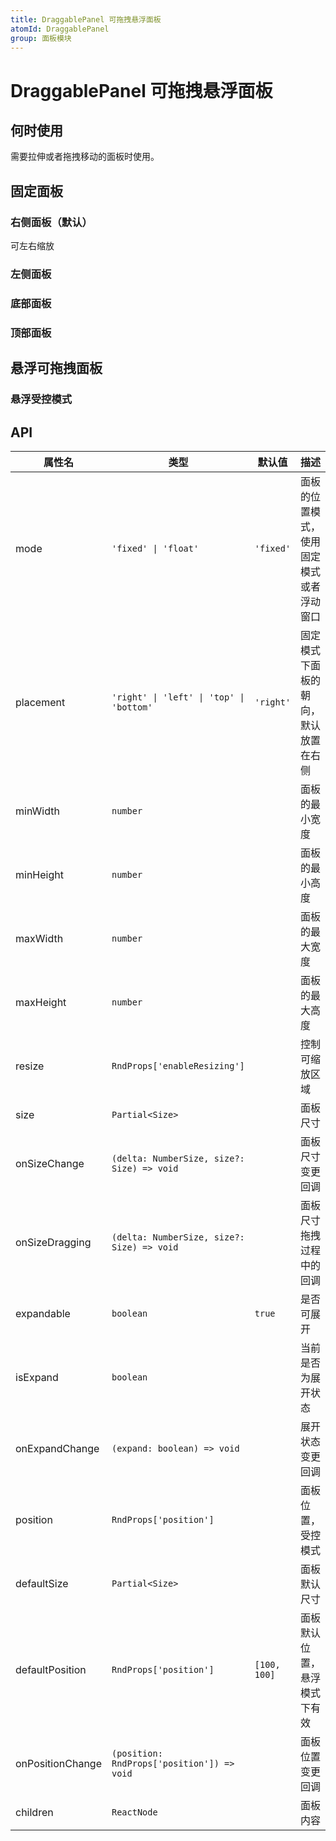 ```yaml
---
title: DraggablePanel 可拖拽悬浮面板
atomId: DraggablePanel
group: 面板模块
---
```


# DraggablePanel 可拖拽悬浮面板

## 何时使用

需要拉伸或者拖拽移动的面板时使用。

## 固定面板

### 右侧面板（默认）

可左右缩放

<code src="./demos/basic.tsx"  compact="true" ></code>

### 左侧面板

<code src="./demos/left.tsx"></code>

### 底部面板

<code src="./demos/bottom.tsx"></code>

### 顶部面板

<code src="./demos/top.tsx"></code>

## 悬浮可拖拽面板

<code src="./demos/float.tsx" compact="true" ></code>

### 悬浮受控模式

<code src="./demos/controlFloat.tsx" compact="true"  ></code>

## API

| 属性名           | 类型                                       | 默认值       | 描述                                     |
| ---------------- | ------------------------------------------ | ------------ | ---------------------------------------- |
| mode             | `'fixed' \| 'float'`                       | `'fixed'`    | 面板的位置模式，使用固定模式或者浮动窗口 |
| placement        | `'right' \| 'left' \| 'top' \| 'bottom'`   | `'right'`    | 固定模式下面板的朝向，默认放置在右侧     |
| minWidth         | `number`                                   |              | 面板的最小宽度                           |
| minHeight        | `number`                                   |              | 面板的最小高度                           |
| maxWidth         | `number`                                   |              | 面板的最大宽度                           |
| maxHeight        | `number`                                   |              | 面板的最大高度                           |
| resize           | `RndProps['enableResizing']`               |              | 控制可缩放区域                           |
| size             | `Partial<Size>`                            |              | 面板尺寸                                 |
| onSizeChange     | `(delta: NumberSize, size?: Size) => void` |              | 面板尺寸变更回调                         |
| onSizeDragging   | `(delta: NumberSize, size?: Size) => void` |              | 面板尺寸拖拽过程中的回调                 |
| expandable       | `boolean`                                  | `true`       | 是否可展开                               |
| isExpand         | `boolean`                                  |              | 当前是否为展开状态                       |
| onExpandChange   | `(expand: boolean) => void`                |              | 展开状态变更回调                         |
| position         | `RndProps['position']`                     |              | 面板位置，受控模式                       |
| defaultSize      | `Partial<Size>`                            |              | 面板默认尺寸                             |
| defaultPosition  | `RndProps['position']`                     | `[100, 100]` | 面板默认位置，悬浮模式下有效             |
| onPositionChange | `(position: RndProps['position']) => void` |              | 面板位置变更回调                         |
| children         | `ReactNode`                                |              | 面板内容                                 |
